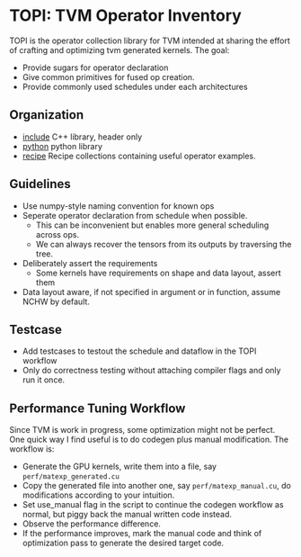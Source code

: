 # TOPI: TVM Operator Inventory

TOPI is the operator collection library for TVM intended at sharing the effort of crafting
and optimizing tvm generated kernels. The goal:

- Provide sugars for operator declaration
- Give common primitives for fused op creation.
- Provide commonly used schedules under each architectures

## Organization
- [include](include) C++ library, header only
- [python](python) python library
- [recipe](recipe) Recipe collections containing useful operator examples.

## Guidelines
- Use numpy-style naming convention for known ops
- Seperate operator declaration from schedule when possible.
  - This can be inconvenient but enables more general scheduling across ops.
  - We can always recover the tensors from its outputs by traversing the tree.
- Deliberately assert the requirements
  - Some kernels have requirements on shape and data layout, assert them
- Data layout aware, if not specified in argument or in function, assume NCHW by default.


## Testcase
- Add testcases to testout the schedule and dataflow in the TOPI workflow
- Only do correctness testing without attaching compiler flags and only run it once.

## Performance Tuning Workflow
Since TVM is work in progress, some optimization might not be perfect.
One quick way I find useful is to do codegen plus manual modification.
The workflow is:

- Generate the GPU kernels, write them into a file, say ```perf/matexp_generated.cu```
- Copy the generated file into another one, say ```perf/matexp_manual.cu```,
  do modifications according to your intuition.
- Set use_manual flag in the script to continue the codegen workflow as normal, but piggy back the manual written code instead.
- Observe the performance difference.
- If the performance improves, mark the manual code and think of optimization pass
  to generate the desired target code.
